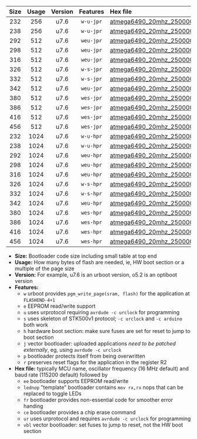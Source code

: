 |Size|Usage|Version|Features|Hex file|
|:-:|:-:|:-:|:-:|:--|
|232|256|u7.6|`w-u-jpr`|[atmega6490_20mhz_250000bps_ur_vbl.hex](https://raw.githubusercontent.com/stefanrueger/urboot/main/bootloaders/atmega6490/fcpu_20mhz/250000_bps/atmega6490_20mhz_250000bps_ur_vbl.hex)|
|238|256|u7.6|`w-u-jpr`|[atmega6490_20mhz_250000bps_lednop_ur_vbl.hex](https://raw.githubusercontent.com/stefanrueger/urboot/main/bootloaders/atmega6490/fcpu_20mhz/250000_bps/atmega6490_20mhz_250000bps_lednop_ur_vbl.hex)|
|292|512|u7.6|`weu-jpr`|[atmega6490_20mhz_250000bps_ee_ur_vbl.hex](https://raw.githubusercontent.com/stefanrueger/urboot/main/bootloaders/atmega6490/fcpu_20mhz/250000_bps/atmega6490_20mhz_250000bps_ee_ur_vbl.hex)|
|298|512|u7.6|`weu-jpr`|[atmega6490_20mhz_250000bps_ee_lednop_ur_vbl.hex](https://raw.githubusercontent.com/stefanrueger/urboot/main/bootloaders/atmega6490/fcpu_20mhz/250000_bps/atmega6490_20mhz_250000bps_ee_lednop_ur_vbl.hex)|
|316|512|u7.6|`weu-jpr`|[atmega6490_20mhz_250000bps_ee_lednop_fr_ur_vbl.hex](https://raw.githubusercontent.com/stefanrueger/urboot/main/bootloaders/atmega6490/fcpu_20mhz/250000_bps/atmega6490_20mhz_250000bps_ee_lednop_fr_ur_vbl.hex)|
|326|512|u7.6|`w-s-jpr`|[atmega6490_20mhz_250000bps_vbl.hex](https://raw.githubusercontent.com/stefanrueger/urboot/main/bootloaders/atmega6490/fcpu_20mhz/250000_bps/atmega6490_20mhz_250000bps_vbl.hex)|
|332|512|u7.6|`w-s-jpr`|[atmega6490_20mhz_250000bps_lednop_vbl.hex](https://raw.githubusercontent.com/stefanrueger/urboot/main/bootloaders/atmega6490/fcpu_20mhz/250000_bps/atmega6490_20mhz_250000bps_lednop_vbl.hex)|
|342|512|u7.6|`weu-jpr`|[atmega6490_20mhz_250000bps_ee_lednop_fr_ce_ur_vbl.hex](https://raw.githubusercontent.com/stefanrueger/urboot/main/bootloaders/atmega6490/fcpu_20mhz/250000_bps/atmega6490_20mhz_250000bps_ee_lednop_fr_ce_ur_vbl.hex)|
|380|512|u7.6|`wes-jpr`|[atmega6490_20mhz_250000bps_ee_vbl.hex](https://raw.githubusercontent.com/stefanrueger/urboot/main/bootloaders/atmega6490/fcpu_20mhz/250000_bps/atmega6490_20mhz_250000bps_ee_vbl.hex)|
|386|512|u7.6|`wes-jpr`|[atmega6490_20mhz_250000bps_ee_lednop_vbl.hex](https://raw.githubusercontent.com/stefanrueger/urboot/main/bootloaders/atmega6490/fcpu_20mhz/250000_bps/atmega6490_20mhz_250000bps_ee_lednop_vbl.hex)|
|416|512|u7.6|`wes-jpr`|[atmega6490_20mhz_250000bps_ee_lednop_fr_vbl.hex](https://raw.githubusercontent.com/stefanrueger/urboot/main/bootloaders/atmega6490/fcpu_20mhz/250000_bps/atmega6490_20mhz_250000bps_ee_lednop_fr_vbl.hex)|
|456|512|u7.6|`wes-jpr`|[atmega6490_20mhz_250000bps_ee_lednop_fr_ce_vbl.hex](https://raw.githubusercontent.com/stefanrueger/urboot/main/bootloaders/atmega6490/fcpu_20mhz/250000_bps/atmega6490_20mhz_250000bps_ee_lednop_fr_ce_vbl.hex)|
|232|1024|u7.6|`w-u-hpr`|[atmega6490_20mhz_250000bps_ur.hex](https://raw.githubusercontent.com/stefanrueger/urboot/main/bootloaders/atmega6490/fcpu_20mhz/250000_bps/atmega6490_20mhz_250000bps_ur.hex)|
|238|1024|u7.6|`w-u-hpr`|[atmega6490_20mhz_250000bps_lednop_ur.hex](https://raw.githubusercontent.com/stefanrueger/urboot/main/bootloaders/atmega6490/fcpu_20mhz/250000_bps/atmega6490_20mhz_250000bps_lednop_ur.hex)|
|292|1024|u7.6|`weu-hpr`|[atmega6490_20mhz_250000bps_ee_ur.hex](https://raw.githubusercontent.com/stefanrueger/urboot/main/bootloaders/atmega6490/fcpu_20mhz/250000_bps/atmega6490_20mhz_250000bps_ee_ur.hex)|
|298|1024|u7.6|`weu-hpr`|[atmega6490_20mhz_250000bps_ee_lednop_ur.hex](https://raw.githubusercontent.com/stefanrueger/urboot/main/bootloaders/atmega6490/fcpu_20mhz/250000_bps/atmega6490_20mhz_250000bps_ee_lednop_ur.hex)|
|316|1024|u7.6|`weu-hpr`|[atmega6490_20mhz_250000bps_ee_lednop_fr_ur.hex](https://raw.githubusercontent.com/stefanrueger/urboot/main/bootloaders/atmega6490/fcpu_20mhz/250000_bps/atmega6490_20mhz_250000bps_ee_lednop_fr_ur.hex)|
|326|1024|u7.6|`w-s-hpr`|[atmega6490_20mhz_250000bps.hex](https://raw.githubusercontent.com/stefanrueger/urboot/main/bootloaders/atmega6490/fcpu_20mhz/250000_bps/atmega6490_20mhz_250000bps.hex)|
|332|1024|u7.6|`w-s-hpr`|[atmega6490_20mhz_250000bps_lednop.hex](https://raw.githubusercontent.com/stefanrueger/urboot/main/bootloaders/atmega6490/fcpu_20mhz/250000_bps/atmega6490_20mhz_250000bps_lednop.hex)|
|342|1024|u7.6|`weu-hpr`|[atmega6490_20mhz_250000bps_ee_lednop_fr_ce_ur.hex](https://raw.githubusercontent.com/stefanrueger/urboot/main/bootloaders/atmega6490/fcpu_20mhz/250000_bps/atmega6490_20mhz_250000bps_ee_lednop_fr_ce_ur.hex)|
|380|1024|u7.6|`wes-hpr`|[atmega6490_20mhz_250000bps_ee.hex](https://raw.githubusercontent.com/stefanrueger/urboot/main/bootloaders/atmega6490/fcpu_20mhz/250000_bps/atmega6490_20mhz_250000bps_ee.hex)|
|386|1024|u7.6|`wes-hpr`|[atmega6490_20mhz_250000bps_ee_lednop.hex](https://raw.githubusercontent.com/stefanrueger/urboot/main/bootloaders/atmega6490/fcpu_20mhz/250000_bps/atmega6490_20mhz_250000bps_ee_lednop.hex)|
|416|1024|u7.6|`wes-hpr`|[atmega6490_20mhz_250000bps_ee_lednop_fr.hex](https://raw.githubusercontent.com/stefanrueger/urboot/main/bootloaders/atmega6490/fcpu_20mhz/250000_bps/atmega6490_20mhz_250000bps_ee_lednop_fr.hex)|
|456|1024|u7.6|`wes-hpr`|[atmega6490_20mhz_250000bps_ee_lednop_fr_ce.hex](https://raw.githubusercontent.com/stefanrueger/urboot/main/bootloaders/atmega6490/fcpu_20mhz/250000_bps/atmega6490_20mhz_250000bps_ee_lednop_fr_ce.hex)|

- **Size:** Bootloader code size including small table at top end
- **Usage:** How many bytes of flash are needed, ie, HW boot section or a multiple of the page size
- **Version:** For example, u7.6 is an urboot version, o5.2 is an optiboot version
- **Features:**
  + `w` urboot provides `pgm_write_page(sram, flash)` for the application at `FLASHEND-4+1`
  + `e` EEPROM read/write support
  + `u` uses urprotocol requiring `avrdude -c urclock` for programming
  + `s` uses skeleton of STK500v1 protocol; `-c urclock` and `-c arduino` both work
  + `h` hardware boot section: make sure fuses are set for reset to jump to boot section
  + `j` vector bootloader: uploaded applications *need to be patched externally*, eg, using `avrdude -c urclock`
  + `p` bootloader protects itself from being overwritten
  + `r` preserves reset flags for the application in the register R2
- **Hex file:** typically MCU name, oscillator frequency (16 MHz default) and baud rate (115200 default) followed by
  + `ee` bootloader supports EEPROM read/write
  + `lednop` "template" bootloader contains `mov rx,rx` nops that can be replaced to toggle LEDs
  + `fr` bootloader provides non-essential code for smoother error handing
  + `ce` bootloader provides a chip erase command
  + `ur` uses urprotocol and requires `avrdude -c urclock` for programming
  + `vbl` vector bootloader: set fuses to jump to reset, not the HW boot section

